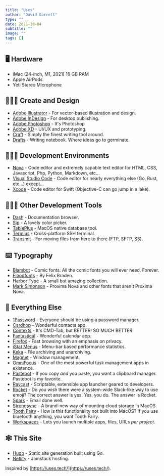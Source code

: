```yaml
---
title: "Uses"
author: "David Garrett"
type: ""
date: 2021-10-04
subtitle: ""
image: ""
tags: []
---
```


## 🖥 Hardware

* iMac (24-inch, M1, 2021) 16 GB RAM
* Apple AirPods
* Yeti Stereo Microphone

## 👨🏽‍🎨 Create and Design

* [Adobe Illustrator](https://www.adobe.com/products/illustrator.html) - For vector-based illustration and design.
* [Adobe InDesign](https://www.adobe.com/products/indesign.html) - For desktop publishing.
* [Adobe Photoshop](https://www.adobe.com/products/photoshop.html) - It's Photoshop
* [Adobe XD](https://www.adobe.com/products/xd.html) - UI/UX and prototyping.
* [Craft](https://www.craft.do/) - Simply the finest writing tool around.
* [Drafts](https://getdrafts.com/) - Writing notebook. Where ideas go to germinate.

## 🧑🏽‍💻 Development Environments

* [Nova](https://nova.app/) - Code editor and extremely capable text editor for HTML, CSS, Javascript, Php, Python, Markdown, etc...
* [Visual Studio Code](https://code.visualstudio.com/) - Code editor for nearly everything else (Go, Rust, etc...) except...
* [Xcode](https://developer.apple.com/xcode/) - Code editor for Swift (Objective-C can go jump in a lake).

## 🧑🏽‍💻 Other Development Tools

* [Dash](https://kapeli.com/dash) - Documentation browser.
* [Sip](https://sipapp.io/) - A lovely color picker.
* [TablePlus](https://tableplus.com/) - MacOS native database tool.
* [Termius](https://termius.com/) - Cross-platform SSH terminal.
* [Transmit](https://panic.com/transmit/) - For moving files from here to there (FTP, SFTP, S3).

## ⌨️ Typography

* [Blambot](https://blambot.com/) - Comic fonts. All the comic fonts you will ever need. Forever.
* [Floodfonts](https://www.floodfonts.com/) - By Felix Braden.
* [Harbor Type](https://www.harbortype.com/) - A small but amazing collection.
* [Mark Simonson](https://www.marksimonson.com/) - Proxima Nova and other fonts that aren't Proxima Nova.

## 📝 Everything Else

* [1Password](https://1password.com/) - Everyone should be using a password manager.
* [Cardhop](https://flexibits.com/cardhop) - Wonderful contacts app.
* [Contexts](https://contexts.co/) - It's CMD-Tab, but BETTER! SO MUCH BETTER!
* [Fantastical](https://flexibits.com/fantastical) - Wonderful calendar app.
* [Firefox](https://www.mozilla.org/en-US/firefox/new/) - Fast browsing with an emphasis on privacy.
* [iStat Menus](https://bjango.com/mac/istatmenus/) - Menu-bar based performance statistics.
* [Keka](https://www.keka.io/en/) - File archiving and unarchiving.
* [Magnet](https://magnet.crowdcafe.com/) - Window management.
* [OmniFocus](https://www.omnigroup.com/omnifocus/) - One of the most powerful task management apps in existence.
* [Pastebot](https://tapbots.com/pastebot/) - If you copy *and* you paste, you want a clipboard manager. Pastebot is my favorite.
* [Raycast](https://raycast.com/) - Scriptable, extensible app launcher geared to developers.
* [Rocket](https://matthewpalmer.net/rocket/) - Do you wish there were a system-wide Slack-like way to use emoji? The correct answer is yes. Yes, you do. The answer is Rocket.
* [Spark](https://sparkmailapp.com/) - Email done well.
* [Strongsync](https://www.expandrive.com/strongsync/) - A brand-new way of mounting cloud storage in MacOS.
* [Tooth Fairy](https://c-command.com/toothfairy/) - How is this functionality not built into MacOS? If you use bluetooth anything, you want Tooth Fairy.
* [Workspaces](https://www.apptorium.com/workspaces) - Lets you launch multiple apps, files, URLs *per project*.

## 🕸️ This Site

* [Hugo](https://gohugo.io/) - Static site generation built using Go.
* [Netlify](https://www.netlify.com/) - Jamstack hosting.

Inspired by [https://uses.tech/](https://uses.tech/).
